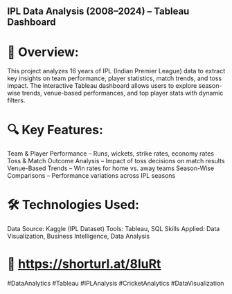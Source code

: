 ## IPL Data Analysis (2008–2024) – Tableau Dashboard
# 📌 Overview:
This project analyzes 16 years of IPL (Indian Premier League) data to extract key insights on team performance, player statistics, match trends, and toss impact. The interactive Tableau dashboard allows users to explore season-wise trends, venue-based performances, and top player stats with dynamic filters.

# 🔍 Key Features:
Team & Player Performance – Runs, wickets, strike rates, economy rates
Toss & Match Outcome Analysis – Impact of toss decisions on match results
Venue-Based Trends – Win rates for home vs. away teams
Season-Wise Comparisons – Performance variations across IPL seasons

# 🛠 Technologies Used:
Data Source: Kaggle (IPL Dataset)
Tools: Tableau, SQL
Skills Applied: Data Visualization, Business Intelligence, Data Analysis

# 🔗 https://shorturl.at/8luRt

#DataAnalytics #Tableau #IPLAnalysis #CricketAnalytics #DataVisualization
